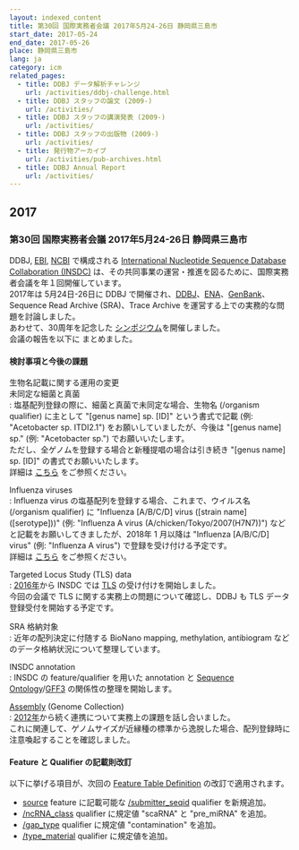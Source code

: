 ```yaml
---
layout: indexed_content
title: 第30回 国際実務者会議 2017年5月24-26日 静岡県三島市
start_date: 2017-05-24
end_date: 2017-05-26
place: 静岡県三島市
lang: ja
category: icm
related_pages:
  - title: DDBJ データ解析チャレンジ
    url: /activities/ddbj-challenge.html
  - title: DDBJ スタッフの論文 (2009-)
    url: /activities/
  - title: DDBJ スタッフの講演発表 (2009-)
    url: /activities/
  - title: DDBJ スタッフの出版物 (2009-)
    url: /activities/
  - title: 発行物アーカイブ
    url: /activities/pub-archives.html
  - title: DDBJ Annual Report
    url: /activities/
---
```


## 2017 <a name="2017"></a>

### 第30回 国際実務者会議 2017年5月24-26日 静岡県三島市

DDBJ, [EBI](https://www.ebi.ac.uk/),
[NCBI](https://www.ncbi.nlm.nih.gov/) で構成される [International
Nucleotide Sequence Database Collaboration
(INSDC)](http://www.insdc.org/)
は、その共同事業の運営・推進を図るために、国際実務者会議を年１回開催しています。  
2017年は 5月24日-26日に DDBJ
で開催され、[DDBJ](/index.html)、[ENA](https://www.ebi.ac.uk/ena/)、[GenBank](https://www.ncbi.nlm.nih.gov/genbank/index.html)、Sequence
Read Archive (SRA)、Trace Archive
を運営する上での実務的な問題を討論しました。  
あわせて、30周年を記念した
[シンポジウム](/files/pdf/30th/NIG_and_DDBJ_Symposium.pdf)を開催しました。  
会議の報告を以下に まとめました。

#### 検討事項と今後の課題

生物名記載に関する運用の変更  
未同定な細菌と真菌  
:	塩基配列登録の際に、細菌と真菌で未同定な場合、生物名 (/organism
	qualifier) に主として "\[genus name\] sp. \[ID\]" という書式で記載 (例:
	"Acetobacter sp. ITDI2.1") をお願いしていましたが、今後は "\[genus
	name\] sp." (例: "Acetobacter sp.") でお願いいたします。  
	ただし、全ゲノムを登録する場合と新種提唱の場合は引き続き "\[genus name\]
	sp. \[ID\]" の書式でお願いいたします。  
	詳細は [こちら](/ddbj/organism.html#unidentified) をご参照ください。

Influenza viruses  
:	Influenza virus の塩基配列を登録する場合、これまで、ウイルス名
	(/organism qualifier) に "Influenza \[A/B/C/D\] virus (\[strain
	name\](\[serotype\]))" (例: "Influenza A virus
	(A/chicken/Tokyo/2007(H7N7))") などと記載をお願いしてきましたが、2018年
	1 月以降は "Influenza \[A/B/C/D\] virus" (例: "Influenza A virus")
	で登録を受け付ける予定です。  
	詳細は [こちら](/ddbj/organism.html#virus) をご参照ください。

Targeted Locus Study (TLS) data  
:	[2016年](/activities/icm-reports.html#2016)から INSDC では
	[TLS](/ddbj/tls.html) の受け付けを開始しました。  
	今回の会議で TLS に関する実務上の問題について確認し、DDBJ も TLS
	データ登録受付を開始する予定です。

SRA 格納対象  
:	近年の配列決定に付随する BioNano mapping, methylation, antibiogram
	などのデータ格納状況について整理しています。

INSDC annotation  
:	INSDC の feature/qualifier を用いた annotation と [Sequence
	Ontology](http://www.sequenceontology.org/)/[GFF3](https://github.com/The-Sequence-Ontology/Specifications/blob/master/gff3.md)
	の関係性の整理を開始します。

[Assembly](https://www.ncbi.nlm.nih.gov/assembly/) (Genome Collection)  
:	[2012年](/activities/icm-reports.html#2012)から続く連携について実務上の課題を話し合いました。  
	これに関連して、ゲノムサイズが近縁種の標準から逸脱した場合、配列登録時に注意喚起することを確認しました。

#### Feature と Qualifier の記載則改訂 <a name="2017-ft"></a>

以下に挙げる項目が、次回の [Feature Table Definition](/ddbj/full_index.html) の改訂で適用されます。

-   [source](/ddbj/features.html#source) feature に記載可能な
    [/submitter\_seqid](/ddbj/qualifiers.html#submitter_seqid) qualifier
    を新規追加。
-   [/ncRNA\_class](/ddbj/qualifiers.html#ncRNA_class) qualifier
    に規定値 "scaRNA" と "pre\_miRNA" を追加。
-   [/gap\_type](/ddbj/qualifiers.html#gap_type) qualifier に規定値
    "contamination" を追加。
-   [/type\_material](/ddbj/full_index.html#type_material) qualifier
    に規定値を追加。